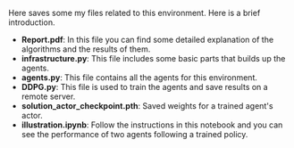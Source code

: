 Here saves some my files related to this environment. Here is a brief introduction.

  * **Report.pdf**: In this file you can find some detailed explanation of the algorithms and the results of them.
  * **infrastructure.py**: This file includes some basic parts that builds up the agents.
  * **agents.py**: This file contains all the agents for this environment.
  * **DDPG.py**: This file is used to train the agents and save results on a remote server.
  * **solution_actor_checkpoint.pth**: Saved weights for a trained agent's actor.
  * **illustration.ipynb**: Follow the instructions in this notebook and you can see the performance of two agents following a trained policy.
